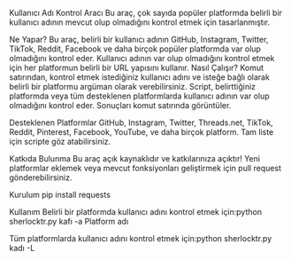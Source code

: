 Kullanıcı Adı Kontrol Aracı
Bu araç, çok sayıda popüler platformda belirli bir kullanıcı adının mevcut olup olmadığını kontrol etmek için tasarlanmıştır.

Ne Yapar?
Bu araç, belirli bir kullanıcı adının GitHub, Instagram, Twitter, TikTok, Reddit, Facebook ve daha birçok popüler platformda var olup olmadığını kontrol eder. Kullanıcı adının var olup olmadığını kontrol etmek için her platformun belirli bir URL yapısını kullanır.
Nasıl Çalışır?
Komut satırından, kontrol etmek istediğiniz kullanıcı adını ve isteğe bağlı olarak belirli bir platformu argüman olarak verebilirsiniz.
Script, belirttiğiniz platformda veya tüm desteklenen platformlarda kullanıcı adının var olup olmadığını kontrol eder.
Sonuçları komut satırında görüntüler.

Desteklenen Platformlar
GitHub, Instagram, Twitter, Threads.net, TikTok, Reddit, Pinterest, Facebook, YouTube, ve daha birçok platform. Tam liste için scripte göz atabilirsiniz.

Katkıda Bulunma
Bu araç açık kaynaklıdır ve katkılarınıza açıktır! Yeni platformlar eklemek veya mevcut fonksiyonları geliştirmek için pull request gönderebilirsiniz.

Kurulum
pip install requests

Kullanım
Belirli bir platformda kullanıcı adını kontrol etmek için:python sherlocktr.py kafı -a Platform adı

Tüm platformlarda kullanıcı adını kontrol etmek için:python sherlocktr.py kadı -L


